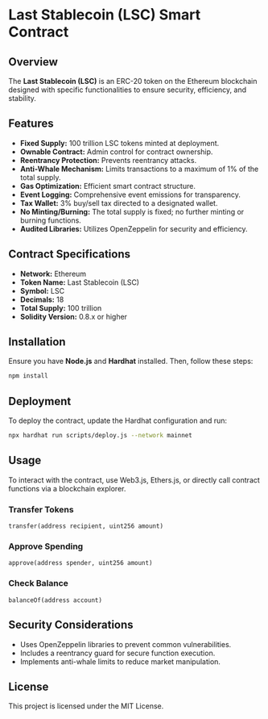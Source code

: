 # Last Stablecoin (LSC) Smart Contract

## Overview
The **Last Stablecoin (LSC)** is an ERC-20 token on the Ethereum blockchain designed with specific functionalities to ensure security, efficiency, and stability.

## Features
- **Fixed Supply:** 100 trillion LSC tokens minted at deployment.
- **Ownable Contract:** Admin control for contract ownership.
- **Reentrancy Protection:** Prevents reentrancy attacks.
- **Anti-Whale Mechanism:** Limits transactions to a maximum of 1% of the total supply.
- **Gas Optimization:** Efficient smart contract structure.
- **Event Logging:** Comprehensive event emissions for transparency.
- **Tax Wallet:** 3% buy/sell tax directed to a designated wallet.
- **No Minting/Burning:** The total supply is fixed; no further minting or burning functions.
- **Audited Libraries:** Utilizes OpenZeppelin for security and efficiency.

## Contract Specifications
- **Network:** Ethereum
- **Token Name:** Last Stablecoin (LSC)
- **Symbol:** LSC
- **Decimals:** 18
- **Total Supply:** 100 trillion
- **Solidity Version:** 0.8.x or higher

## Installation
Ensure you have **Node.js** and **Hardhat** installed. Then, follow these steps:

```sh
npm install
```

## Deployment
To deploy the contract, update the Hardhat configuration and run:

```sh
npx hardhat run scripts/deploy.js --network mainnet
```

## Usage
To interact with the contract, use Web3.js, Ethers.js, or directly call contract functions via a blockchain explorer.

### Transfer Tokens
```solidity
transfer(address recipient, uint256 amount)
```

### Approve Spending
```solidity
approve(address spender, uint256 amount)
```

### Check Balance
```solidity
balanceOf(address account)
```

## Security Considerations
- Uses OpenZeppelin libraries to prevent common vulnerabilities.
- Includes a reentrancy guard for secure function execution.
- Implements anti-whale limits to reduce market manipulation.

## License
This project is licensed under the MIT License.




